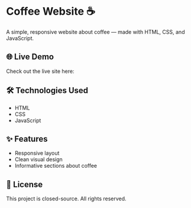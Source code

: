 # Coffee Website ☕️

A simple, responsive website about coffee — made with HTML, CSS, and JavaScript.

## 🌐 Live Demo

Check out the live site here: 

## 🛠️ Technologies Used

- HTML
- CSS
- JavaScript

## ✨ Features

- Responsive layout
- Clean visual design
- Informative sections about coffee

## 📄 License

This project is closed-source. All rights reserved.
